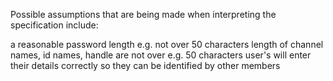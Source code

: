 Possible assumptions that are being made when interpreting the specification include:

a reasonable password length e.g. not over 50 characters
length of channel names, id names, handle are not over e.g. 50 characters
user's will enter their details correctly so they can be identified by other members
